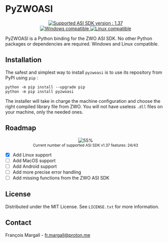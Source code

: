# PyZWOASI

<p align="center">
  <a href="https://www.zwoastro.com/software/">
    <img src="https://img.shields.io/badge/Supported_ASI_SDK_Version-1.37-blue" alt="Supported ASI SDK version : 1.37">
  </a> <br>
  <a href="https://www.microsoft.com/windows/">
    <img src="https://img.shields.io/badge/Windows-0078D6?style=for-the-badge&logo=windows&logoColor=white" alt="Windows compatible">
  </a>
  <a href="https://www.kernel.org/">
    <img src="https://img.shields.io/badge/Linux-FCC624?style=for-the-badge&logo=linux&logoColor=black" alt="Linux compatible">
  </a>
</p>

PyZWOASI is a Python binding for the ZWO ASI SDK. No other Python packages or dependencies are required. Windows and Linux compatible.

## Installation

The safest and simplest way to install `pyzwoasi` is to use its repository from PyPI using `pip` : 

```
python -m pip install --upgrade pip
python -m pip install pyzwoasi
```

The installer will take in charge the machine configuration and choose the right compiled library file from ZWO. You will not have useless `.dll` files on your machine, only the needed ones.

## Roadmap

<p align="center">
    <img src=https://geps.dev/progress/55 alt="55%"><br>
    <sup>Current number of supported ASI SDK v1.37 features: 24/43
</p>

- [x] Add Linux support
- [ ] Add MacOS support
- [ ] Add Android support
- [ ] Add more precise error handling
- [ ] Add missing functions from the ZWO ASI SDK

## License
Distributed under the MIT License. See `LICENSE.txt` for more information.

## Contact
François Margall - fr.margall@proton.me
